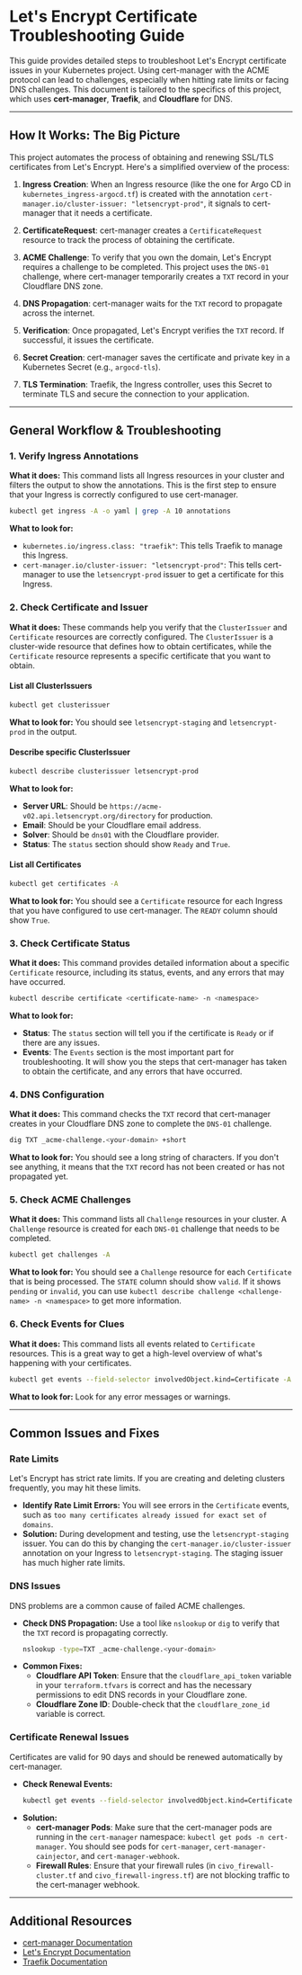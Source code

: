 # Let's Encrypt Certificate Troubleshooting Guide

This guide provides detailed steps to troubleshoot Let's Encrypt certificate issues in your Kubernetes project. Using cert-manager with the ACME protocol can lead to challenges, especially when hitting rate limits or facing DNS challenges. This document is tailored to the specifics of this project, which uses **cert-manager**, **Traefik**, and **Cloudflare** for DNS.

---

## How It Works: The Big Picture

This project automates the process of obtaining and renewing SSL/TLS certificates from Let's Encrypt. Here's a simplified overview of the process:

1.  **Ingress Creation**: When an Ingress resource (like the one for Argo CD in `kubernetes_ingress-argocd.tf`) is created with the annotation `cert-manager.io/cluster-issuer: "letsencrypt-prod"`, it signals to cert-manager that it needs a certificate.

2.  **CertificateRequest**: cert-manager creates a `CertificateRequest` resource to track the process of obtaining the certificate.

3.  **ACME Challenge**: To verify that you own the domain, Let's Encrypt requires a challenge to be completed. This project uses the `DNS-01` challenge, where cert-manager temporarily creates a `TXT` record in your Cloudflare DNS zone.

4.  **DNS Propagation**: cert-manager waits for the `TXT` record to propagate across the internet.

5.  **Verification**: Once propagated, Let's Encrypt verifies the `TXT` record. If successful, it issues the certificate.

6.  **Secret Creation**: cert-manager saves the certificate and private key in a Kubernetes Secret (e.g., `argocd-tls`).

7.  **TLS Termination**: Traefik, the Ingress controller, uses this Secret to terminate TLS and secure the connection to your application.

---

## General Workflow & Troubleshooting

### 1. Verify Ingress Annotations

**What it does:** This command lists all Ingress resources in your cluster and filters the output to show the annotations. This is the first step to ensure that your Ingress is correctly configured to use cert-manager.

```bash
kubectl get ingress -A -o yaml | grep -A 10 annotations
```

**What to look for:**
*   `kubernetes.io/ingress.class: "traefik"`: This tells Traefik to manage this Ingress.
*   `cert-manager.io/cluster-issuer: "letsencrypt-prod"`: This tells cert-manager to use the `letsencrypt-prod` issuer to get a certificate for this Ingress.

### 2. Check Certificate and Issuer

**What it does:** These commands help you verify that the `ClusterIssuer` and `Certificate` resources are correctly configured. The `ClusterIssuer` is a cluster-wide resource that defines how to obtain certificates, while the `Certificate` resource represents a specific certificate that you want to obtain.

#### List all ClusterIssuers
```bash
kubectl get clusterissuer
```
**What to look for:** You should see `letsencrypt-staging` and `letsencrypt-prod` in the output.

#### Describe specific ClusterIssuer
```bash
kubectl describe clusterissuer letsencrypt-prod
```
**What to look for:**
*   **Server URL**: Should be `https://acme-v02.api.letsencrypt.org/directory` for production.
*   **Email**: Should be your Cloudflare email address.
*   **Solver**: Should be `dns01` with the Cloudflare provider.
*   **Status**: The `status` section should show `Ready` and `True`.

#### List all Certificates
```bash
kubectl get certificates -A
```
**What to look for:** You should see a `Certificate` resource for each Ingress that you have configured to use cert-manager. The `READY` column should show `True`.

### 3. Check Certificate Status

**What it does:** This command provides detailed information about a specific `Certificate` resource, including its status, events, and any errors that may have occurred.

```bash
kubectl describe certificate <certificate-name> -n <namespace>
```

**What to look for:**
*   **Status**: The `status` section will tell you if the certificate is `Ready` or if there are any issues.
*   **Events**: The `Events` section is the most important part for troubleshooting. It will show you the steps that cert-manager has taken to obtain the certificate, and any errors that have occurred.

### 4. DNS Configuration

**What it does:** This command checks the `TXT` record that cert-manager creates in your Cloudflare DNS zone to complete the `DNS-01` challenge.

```bash
dig TXT _acme-challenge.<your-domain> +short
```

**What to look for:** You should see a long string of characters. If you don't see anything, it means that the `TXT` record has not been created or has not propagated yet.

### 5. Check ACME Challenges

**What it does:** This command lists all `Challenge` resources in your cluster. A `Challenge` resource is created for each `DNS-01` challenge that needs to be completed.

```bash
kubectl get challenges -A
```

**What to look for:** You should see a `Challenge` resource for each `Certificate` that is being processed. The `STATE` column should show `valid`. If it shows `pending` or `invalid`, you can use `kubectl describe challenge <challenge-name> -n <namespace>` to get more information.

### 6. Check Events for Clues

**What it does:** This command lists all events related to `Certificate` resources. This is a great way to get a high-level overview of what's happening with your certificates.

```bash
kubectl get events --field-selector involvedObject.kind=Certificate -A
```

**What to look for:** Look for any error messages or warnings.

---

## Common Issues and Fixes

### Rate Limits
Let's Encrypt has strict rate limits. If you are creating and deleting clusters frequently, you may hit these limits.

*   **Identify Rate Limit Errors:** You will see errors in the `Certificate` events, such as `too many certificates already issued for exact set of domains`.
*   **Solution:** During development and testing, use the `letsencrypt-staging` issuer. You can do this by changing the `cert-manager.io/cluster-issuer` annotation on your Ingress to `letsencrypt-staging`. The staging issuer has much higher rate limits.

### DNS Issues
DNS problems are a common cause of failed ACME challenges.

*   **Check DNS Propagation:** Use a tool like `nslookup` or `dig` to verify that the `TXT` record is propagating correctly.
    ```bash
    nslookup -type=TXT _acme-challenge.<your-domain>
    ```
*   **Common Fixes:**
    *   **Cloudflare API Token**: Ensure that the `cloudflare_api_token` variable in your `terraform.tfvars` is correct and has the necessary permissions to edit DNS records in your Cloudflare zone.
    *   **Cloudflare Zone ID**: Double-check that the `cloudflare_zone_id` variable is correct.

### Certificate Renewal Issues
Certificates are valid for 90 days and should be renewed automatically by cert-manager.

*   **Check Renewal Events:**
    ```bash
    kubectl get events --field-selector involvedObject.kind=CertificateRequest -A
    ```
*   **Solution:**
    *   **cert-manager Pods**: Make sure that the cert-manager pods are running in the `cert-manager` namespace: `kubectl get pods -n cert-manager`. You should see pods for `cert-manager`, `cert-manager-cainjector`, and `cert-manager-webhook`.
    *   **Firewall Rules**: Ensure that your firewall rules (in `civo_firewall-cluster.tf` and `civo_firewall-ingress.tf`) are not blocking traffic to the cert-manager webhook.

---

## Additional Resources

*   [cert-manager Documentation](https://cert-manager.io/docs/)
*   [Let's Encrypt Documentation](https://letsencrypt.org/docs/)
*   [Traefik Documentation](https://doc.traefik.io/traefik/)